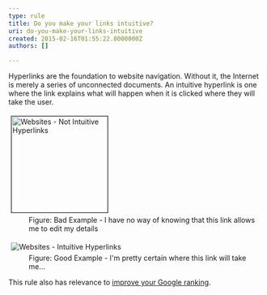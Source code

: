 ```yaml
---
type: rule
title: Do you make your links intuitive?
uri: do-you-make-your-links-intuitive
created: 2015-02-16T01:55:22.0000000Z
authors: []

---
```




<span class='intro'> <p>Hyperlinks are the foundation to website navigation. Without 
     it, the Internet is merely a series of unconnected 
     documents. An intuitive hyperlink is one where the link 
     explains what will happen when it is clicked where they will 
     take the user.
                </p> </span>

<dl class="badImage"><dt> 
      <img border="1" src="http&#58;//www.ssw.com.au/SSW/Standards/Rules/Images/Websites_NotIntuitiveHyperlinks.gif" alt="Websites - Not Intuitive Hyperlinks" style="margin&#58;5px;width&#58;190px;" />
   </dt><dd>Figure&#58; Bad Example - I have no way of knowing that this link allows me to edit my details</dd></dl><dl class="goodImage"><dt> 
      <img src="http&#58;//www.ssw.com.au/SSW/Standards/Rules/Images/Websites_IntuitiveHyperlinks.gif" alt="Websites - Intuitive Hyperlinks" style="margin&#58;5px;" />
   </dt><dd>Figure&#58; Good Example - I'm pretty certain where this link will take me...</dd></dl><p> This rule also has relevance to 
   <a href="http&#58;//www.ssw.com.au/SSW/Standards/Rules/RulesToBetterGoogleRankings.aspx#Relevancy">improve your Google ranking</a>. </p>


